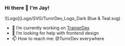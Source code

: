 ### Hi there 👋 I'm Jay!
![Logo](Logo/SVG/TurnrDev_Logo_Dark Blue & Teal.svg)

- 🔭 I’m currently working on [TrainerDex](https://www.github.com/TrainerDex)
- 🤔 I’m looking for help with frontend design
- 📫 How to reach me: @TurnrDev everywhere
